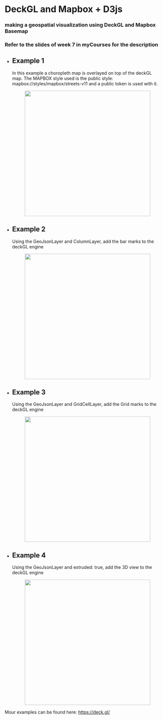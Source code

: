 # DeckGL and Mapbox + D3js 

### making a geospatial visualization using DeckGL and Mapbox Basemap
### Refer to the slides of week 7 in myCourses for the description

- <h2>Example 1</h2>
    <p>
    In this example a choropleth map is overlayed on top of the 
    deckGL map. 
    The MAPBOX style used is the public style: mapbox://styles/mapbox/streets-v11 and a public token is used with it.
    </p>
    <div style="display:flex;justify-content: center">
    <img src="imgs/deckGL.gif" width="400px">
    </div>

- <h2>Example 2</h2>
  <p>
  Using the GeoJsonLayer and ColumnLayer, add the bar marks 
  to the deckGL engine
  </p>
  <div style="display:flex;justify-content: center">
  <img src="./imgs/Example2.gif" width="400"/>
  </div>

- <h2>Example 3</h2>
  <p>
  Using the GeoJsonLayer and GridCellLayer, add the Grid marks 
  to the deckGL engine
  </p>
  <div style="display:flex;justify-content: center">
  <img src="./imgs/Example3.gif" width="400"/>
  </div>

- <h2>Example 4</h2>
  <p>
  Using the GeoJsonLayer and  extruded: true, add the 3D view
  to the deckGL engine
  </p>
  <div style="display:flex;justify-content: center">
  <img src="./imgs/Example4.gif" width="400"/>
  </div>


Mour examples can be found here: <a href="https://deck.gl/">https://deck.gl/</a>